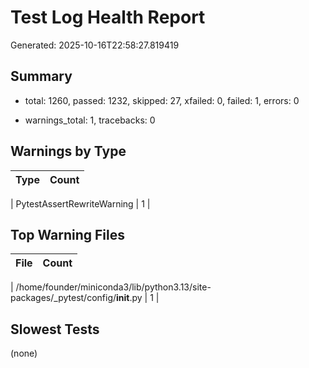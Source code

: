 # Test Log Health Report

Generated: 2025-10-16T22:58:27.819419


## Summary

- total: 1260, passed: 1232, skipped: 27, xfailed: 0, failed: 1, errors: 0

- warnings_total: 1, tracebacks: 0


## Warnings by Type

| Type | Count |
|---|---:|

| PytestAssertRewriteWarning | 1 |


## Top Warning Files

| File | Count |
|---|---:|

| /home/founder/miniconda3/lib/python3.13/site-packages/_pytest/config/__init__.py | 1 |


## Slowest Tests

(none)
